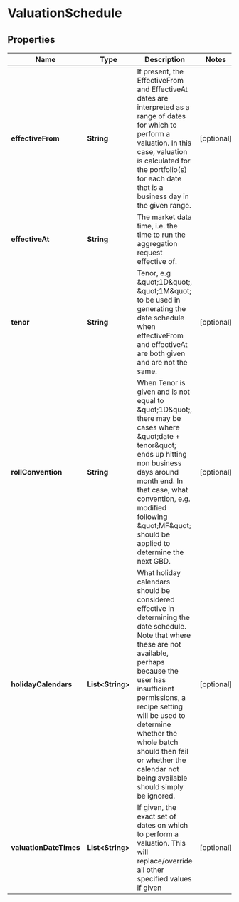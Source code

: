 

# ValuationSchedule

## Properties

Name | Type | Description | Notes
------------ | ------------- | ------------- | -------------
**effectiveFrom** | **String** | If present, the EffectiveFrom and EffectiveAt dates are interpreted as a range of dates for which to perform a valuation.  In this case, valuation is calculated for the portfolio(s) for each date that is a business day in the given range. |  [optional]
**effectiveAt** | **String** | The market data time, i.e. the time to run the aggregation request effective of. | 
**tenor** | **String** | Tenor, e.g \&quot;1D\&quot;, \&quot;1M\&quot; to be used in generating the date schedule when effectiveFrom and effectiveAt are both given and are not the same. |  [optional]
**rollConvention** | **String** | When Tenor is given and is not equal to \&quot;1D\&quot;, there may be cases where \&quot;date + tenor\&quot; ends up hitting non business days around month end. In that case,  what convention, e.g. modified following \&quot;MF\&quot; should be applied to determine the next GBD. |  [optional]
**holidayCalendars** | **List&lt;String&gt;** | What holiday calendars should be considered effective in determining the date schedule. Note that where these are not available, perhaps because the user  has insufficient permissions, a recipe setting will be used to determine whether the whole batch should then fail or whether the calendar not being available  should simply be ignored. |  [optional]
**valuationDateTimes** | **List&lt;String&gt;** | If given, the exact set of dates on which to perform a valuation. This will replace/override all other specified values if given |  [optional]



